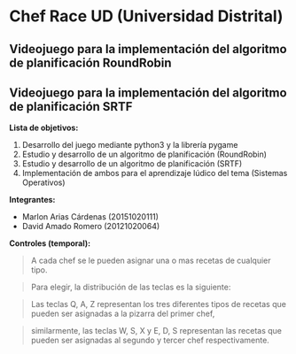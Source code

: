# Chef Race UD (Universidad Distrital)
## Videojuego para la implementación del algoritmo de planificación RoundRobin
## Videojuego para la implementación del algoritmo de planificación SRTF

**Lista de objetivos:**

1. Desarrollo del juego mediante python3 y la librería pygame
2. Estudio y desarrollo de un algoritmo de planificación (RoundRobin)
3. Estudio y desarrollo de un algoritmo de planificación (SRTF)
4. Implementación de ambos para el aprendizaje lúdico del tema (Sistemas Operativos)

**Integrantes:**

- Marlon Arias Cárdenas (20151020111)
- David Amado Romero (20121020064)

__Controles (temporal):__
>A cada chef se le pueden asignar una o mas recetas de cualquier tipo.

>Para elegir, la distribución de las teclas es la siguiente:

>Las teclas Q, A, Z representan los tres diferentes tipos de recetas que pueden ser asignadas a la pizarra del primer chef,

>similarmente, las teclas W, S, X y E, D, S representan las recetas que pueden ser asignadas al segundo y tercer chef respectivamente.
